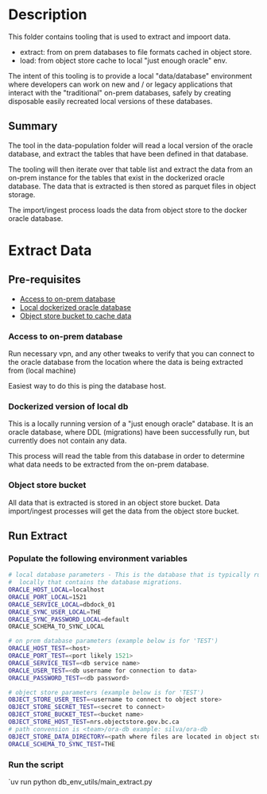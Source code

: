 # Description

This folder contains tooling that is used to extract and impoort data.

* extract: from on prem databases to file formats cached in object store.
* load:    from object store cache to local "just enough oracle" env.

The intent of this tooling is to provide a local "data/database" environment
where developers can work on new and / or legacy applications that interact
with the "traditional" on-prem databases, safely by creating disposable easily
recreated local versions of these databases.

## Summary

The tool in the data-population folder will read a local version of the oracle
database, and extract the tables that have been defined in that database.

The tooling will then iterate over that table list and extract the data from an
on-prem instance for the tables that exist in the dockerized oracle database.
The data that is extracted is then stored as parquet files in object storage.

The import/ingest process loads the data from object store to the docker
oracle database.

# Extract Data

## Pre-requisites

* [Access to on-prem database](#access-to-on-prem-database)
* [Local dockerized oracle database](#dockerized-version-of-local-db)
* [Object store bucket to cache data](#object-store-bucket)

### Access to on-prem database

Run necessary vpn, and any other tweaks to verify that you can connect to the
oracle database from the location where the data is being extracted from (local
machine)

Easiest way to do this is ping the database host.

### Dockerized version of local db

This is a locally running version of a "just enough oracle" database.  It is
an oracle database, where DDL (migrations) have been successfully run, but
currently does not contain any data.

This process will read the table from this database in order to determine what
data needs to be extracted from the on-prem database.

### Object store bucket

All data that is extracted is stored in an object store bucket.  Data import/ingest
processes will get the data from the object store bucket.

## Run Extract

### Populate the following environment variables

``` bash
# local database parameters - This is the database that is typically running
#  locally that contains the database migrations.
ORACLE_HOST_LOCAL=localhost
ORACLE_PORT_LOCAL=1521
ORACLE_SERVICE_LOCAL=dbdock_01
ORACLE_SYNC_USER_LOCAL=THE
ORACLE_SYNC_PASSWORD_LOCAL=default
ORACLE_SCHEMA_TO_SYNC_LOCAL

# on prem database parameters (example below is for 'TEST')
ORACLE_HOST_TEST=<host>
ORACLE_PORT_TEST=<port likely 1521>
ORACLE_SERVICE_TEST=<db service name>
ORACLE_USER_TEST=<db username for connection to data>
ORACLE_PASSWORD_TEST=<db password>

# object store parameters (example below is for 'TEST')
OBJECT_STORE_USER_TEST=<username to connect to object store>
OBJECT_STORE_SECRET_TEST=<secret to connect>
OBJECT_STORE_BUCKET_TEST=<bucket name>
OBJECT_STORE_HOST_TEST=nrs.objectstore.gov.bc.ca
# path convension is <team>/ora-db example: silva/ora-db
OBJECT_STORE_DATA_DIRECTORY=<path where files are located in object store>
ORACLE_SCHEMA_TO_SYNC_TEST=THE
```

### Run the script

`uv run python db_env_utils/main_extract.py

